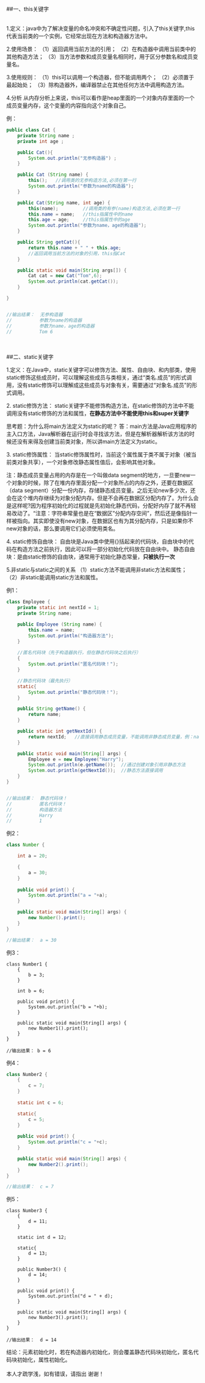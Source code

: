 ##一、this关键字

<br/>
1.定义：java中为了解决变量的命名冲突和不确定性问题，引入了this关键字,this代表当前类的一个实例，它经常出现在方法和构造器方法中。

2.使用场景：
（1）返回调用当前方法的引用；
（2）在构造器中调用当前类中的其他构造方法；
（3）当方法参数和成员变量名相同时，用于区分参数名和成员变量名。

3.使用规则：
（1）this可以调用一个构造器，但不能调用两个；
（2）必须置于最起始处；
（3）除构造器外，编译器禁止在其他任何方法中调用构造方法。

4.分析
从内存分析上来说，this可以看作是heap里面的一个对象内存里面的一个成员变量内存，这个变量的内容指向这个对象自己。

例：


```java
public class Cat {
    private String name ;
    private int age ;

    public Cat(){
        System.out.println("无参构造器") ;
    }

    public Cat (String name) {
        this();   //调用类的无参构造方法,必须在第一行
        System.out.println("参数为name的构造器");
    }

    public Cat(String name, int age) {
        this(name);         //调用类的有参(name)构造方法,必须在第一行
        this.name = name;   //this指属性中的name
        this.age = age;     //this指属性中的age
        System.out.println("参数为name，age的构造器");
    }

    public String getCat(){
        return this.name + " " + this.age;
        //返回调用当前方法的对象的引用，this指Cat
    }

    public static void main(String args[]) {
        Cat cat = new Cat("Tom",6);
        System.out.println(cat.getCat());
    }

}


//输出结果：  无参构造器
//          参数为name的构造器
//          参数为name，age的构造器
//          Tom 6
```
<br/>
<br/>
##二、static关键字

<br/>

1.定义：在Java中，static关键字可以修饰方法、属性、自由块、和内部类，使用static修饰这些成员时，可以理解这些成员与类相关，通过“类名.成员”的形式调用，没有static修饰可以理解成这些成员与对象有关，需要通过“对象名.成员”的形式调用。

2.&nbsp;static修饰方法：
static关键字不能修饰构造方法，在static修饰的方法中不能调用没有static修饰的方法和属性，**在静态方法中不能使用this和super关键字**

思考题：为什么将main方法定义为static的呢？
答：main方法是Java应用程序的主入口方法，Java解析器在运行时会寻找该方法，但是在解析器解析该方法的时候还没有来得及创建当前类对象，所以讲main方法定义为static。

3.&nbsp;static修饰属性：
当static修饰属性时，当前这个属性属于类不属于对象（被当前类对象共享），一个对象修改静态属性值后，会影响其他对象。

注：静态成员变量占用的内存是在一个叫做data segment的地方，一旦要new一个对象的时候，除了在堆内存里面分配一个对象所占的内存之外，还要在数据区（data segment）分配一份内存，存储静态成员变量。之后无论new多少次，还会在这个堆内存继续为对象分配内存。但是不会再在数据区分配内存了。为什么会是这样呢?因为程序初始化的过程就是先初始化静态代码，分配好内存了就不再轻易改动了。“注意：字符串常量也是在“数据区”分配内存空间”，然后还是像指针一样被指向。其实即使没有new对象，在数据区也有为其分配内存，只是如果你不new对象的话，那么要调用它们必须使用类名。

4.&nbsp;static修饰自由块：
自由块是Java类中使用{}括起来的代码块，自由块中的代码在构造方法之前执行，因此可以将一部分初始化代码放在自由块中。
静态自由块：是由static修饰的自由块，通常用于初始化静态常量，**只被执行一次**

5.非static与static之间的关系
（1）static方法不能调用非static方法和属性；
（2）非static能调用static方法和属性。

例1：

```Java
class Employee {
    private static int nextId = 1;
    private String name;

    public Employee (String name) {
        this.name = name;
        System.out.println("构造器方法");
    }
    
    //匿名代码块（先于构造器执行，但在静态代码块之后执行）
    {
        System.out.println("匿名代码块！");
    }

    //静态代码块（最先执行）
    static{
        System.out.println("静态代码块！");
    }

    public String getName() {
        return name;
    }

    public static int getNextId() {
        return nextId;   //直接调用静态成员变量，不能调用非静态成员变量，例：name
    }

    public static void main(String[] args) {
        Employee e = new Employee("Harry");
        System.out.println(e.getName());  //通过创建对象引用非静态方法
        System.out.println(getNextId());  //静态方法直接调用
    }
}


//输出结果：  静态代码块！
//          匿名代码块！
//          构造器方法
//          Harry
//          1

```
例2：

```java
class Number {

    int a = 20;

    {
        a = 30;
    }
    
    public void print() {
        System.out.println("a = "+a);
    }

    public static void main(String[] args) {
        new Number().print();
    }
}

//输出结果：  a = 30 
```

例3：

```
class Number1 {
    {
        b = 3;
    }
    
    int b = 6;
    
    public void print() {
        System.out.println("b = "+b);
    }

    public static void main(String[] args) {
        new Number1().print();
    }
}

//输出结果： b = 6
```
例4：

```java
class Number2 {
    {
        c = 7;
    }
    
    static int c = 6;

    static{
        c = 5;
    }
    
    public void print() {
        System.out.println("c = "+c);
    }

    public static void main(String[] args) {
        new Number2().print();
    }
}

//输出结果：  c = 7
```
例5：

```
class Number3 {
    {
        d = 11;
    }
    
    static int d = 12;

    static{
        d = 13;
    }

    public Number3() {
        d = 14;
    }

    public void print() {
        System.out.println("d = " + d);
    }

    public static void main(String[] args) {
        new Number3().print();
    }
}

//输出结果：  d = 14
```
结论：元素初始化时，若在构造器内初始化，则会覆盖静态代码块初始化，匿名代码块初始化，属性初始化。
<br/>
<br/>
本人才疏学浅，如有错误，请指出
谢谢！